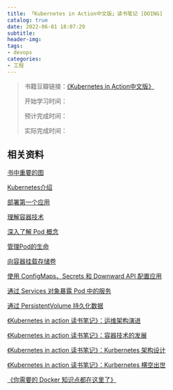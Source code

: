 ```yaml
---
title: 「Kubernetes in Action中文版」读书笔记 [DOING]
catalog: true
date: 2022-06-01 18:07:29
subtitle:
header-img:
tags:
- devops
categories:
- 工程
---
```


> 书籍豆瓣链接：[《Kubernetes in Action中文版》](https://book.douban.com/subject/30418855/)
> 
> 开始学习时间：
> 
> 预计完成时间：
> 
> 实际完成时间：

## 相关资料

[书中重要的图](https://www.jianshu.com/p/fa66769ee551)

[Kubernetes介绍](https://www.jianshu.com/p/6957cc5a446d)

[部署第一个应用](https://www.jianshu.com/p/7bc34ff88d9d)

[理解容器技术](https://www.jianshu.com/p/8acfabeee26e)

[深入了解 Pod 概念](https://www.jianshu.com/p/e8c0ba64c8c4)

[管理Pod的生命](https://www.jianshu.com/p/d2147dd4970f)

[向容器挂载存储卷](https://www.jianshu.com/p/d2147dd4970f)

[使用 ConfigMaps、Secrets 和 Downward API 配置应用](https://www.jianshu.com/p/37c690589151)

[通过 Services 对象暴露 Pod 中的服务](https://www.jianshu.com/p/31dad7e92af6)

[通过 PersistentVolume 持久化数据](https://www.jianshu.com/p/5325121d6c31)

[《Kubernetes in action 读书笔记》：运维架构演进](https://xie.infoq.cn/article/2991b15a82c0974a827f9065a)

[《Kubernetes in action 读书笔记》：容器技术的发展](https://xie.infoq.cn/article/ff1dc14b1ad1062c90194eac9)

[《Kubernetes in action 读书笔记》：Kurbernetes 架构设计](https://xie.infoq.cn/article/09418e5a8b55a1a6259dd964a)

[《Kubernetes in action 读书笔记》：Kurbernetes 横空出世](https://xie.infoq.cn/article/a46bb80b61fb0ae052e5f3fdd)

[《你需要的 Docker 知识点都在这里了》](https://xie.infoq.cn/article/ba89764f2d51a549e589c311a)

